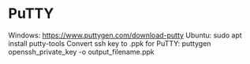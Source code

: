 # PuTTY
Windows:
  https://www.puttygen.com/download-putty
Ubuntu:
  sudo apt install putty-tools
Convert ssh key to .ppk for PuTTY:
  puttygen openssh_private_key -o output_filename.ppk

